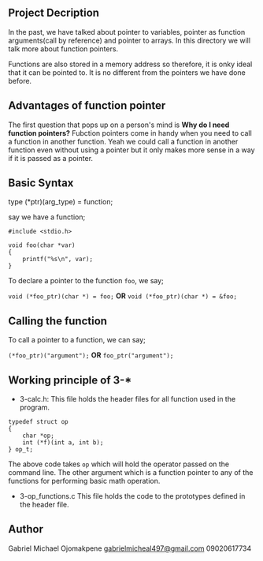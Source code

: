 ## Project Decription
In the past, we have talked about pointer to variables, pointer as function arguments(call by reference) and pointer to arrays. In this directory  we will talk more about function pointers. 

Functions are also stored in a memory address so therefore, it is onky ideal that it can be pointed to. It is no different from the pointers we have done before.

## Advantages of function pointer
The first question that pops up on a person's mind is __Why do I need function pointers?__ Fubction pointers come in handy when you need to call a function in another function. Yeah we could call a function in another function even without using a pointer but it only makes more sense in a way if it is passed as a pointer.

## Basic Syntax
type (*ptr)(arg_type) = function;

say we have a function;

```
#include <stdio.h>

void foo(char *var)
{
	printf("%s\n", var);
}
```

To declare a pointer to the function `foo`, we say;

`void (*foo_ptr)(char *) = foo;`
__OR__
`void (*foo_ptr)(char *) = &foo;`

## Calling the function
To call a pointer to a function, we can say;

`(*foo_ptr)("argument");`
__OR__
`foo_ptr("argument");`

## Working principle of 3-*
* 3-calc.h:
This file holds the header files for all function used in the program.
```
typedef struct op
{
	char *op;
	int (*f)(int a, int b);
} op_t;
```

The above code takes `op` which will hold the operator passed on the command line.
The other argument which is a function pointer to any of the functions for performing basic math operation.

* 3-op_functions.c
This file holds the code to the prototypes defined in the header file.

## Author
Gabriel Michael Ojomakpene
gabrielmicheal497@gmail.com
09020617734
